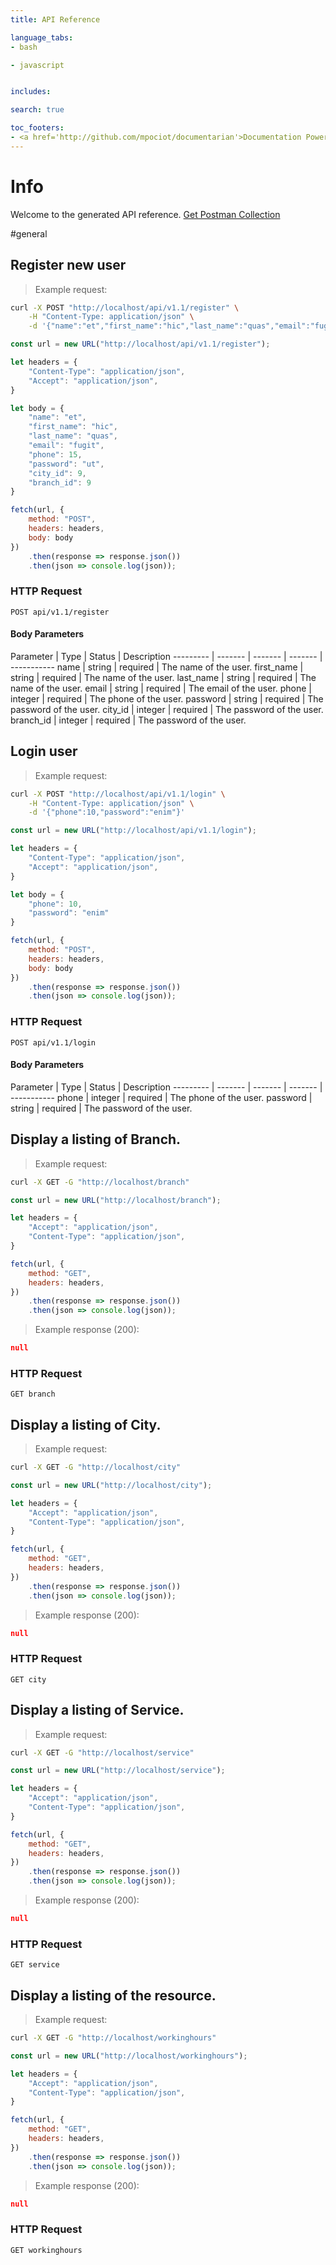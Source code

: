 ```yaml
---
title: API Reference

language_tabs:
- bash

- javascript


includes:

search: true

toc_footers:
- <a href='http://github.com/mpociot/documentarian'>Documentation Powered by Documentarian</a>
---
```

<!-- START_INFO -->
# Info

Welcome to the generated API reference.
[Get Postman Collection](http://localhost/docs/collection.json)

<!-- END_INFO -->

#general
<!-- START_ce7cd9bea6db8da60e41cbc21cbc8c6a -->
## Register new user

> Example request:

```bash
curl -X POST "http://localhost/api/v1.1/register" \
    -H "Content-Type: application/json" \
    -d '{"name":"et","first_name":"hic","last_name":"quas","email":"fugit","phone":15,"password":"ut","city_id":9,"branch_id":9}'

```

```javascript
const url = new URL("http://localhost/api/v1.1/register");

let headers = {
    "Content-Type": "application/json",
    "Accept": "application/json",
}

let body = {
    "name": "et",
    "first_name": "hic",
    "last_name": "quas",
    "email": "fugit",
    "phone": 15,
    "password": "ut",
    "city_id": 9,
    "branch_id": 9
}

fetch(url, {
    method: "POST",
    headers: headers,
    body: body
})
    .then(response => response.json())
    .then(json => console.log(json));
```



### HTTP Request
`POST api/v1.1/register`

#### Body Parameters

Parameter | Type | Status | Description
--------- | ------- | ------- | ------- | -----------
    name | string |  required  | The name of the user.
    first_name | string |  required  | The name of the user.
    last_name | string |  required  | The name of the user.
    email | string |  required  | The email of the user.
    phone | integer |  required  | The phone of the user.
    password | string |  required  | The password of the user.
    city_id | integer |  required  | The password of the user.
    branch_id | integer |  required  | The password of the user.

<!-- END_ce7cd9bea6db8da60e41cbc21cbc8c6a -->

<!-- START_a86372f76abe3bf210983461b9e678ad -->
## Login user

> Example request:

```bash
curl -X POST "http://localhost/api/v1.1/login" \
    -H "Content-Type: application/json" \
    -d '{"phone":10,"password":"enim"}'

```

```javascript
const url = new URL("http://localhost/api/v1.1/login");

let headers = {
    "Content-Type": "application/json",
    "Accept": "application/json",
}

let body = {
    "phone": 10,
    "password": "enim"
}

fetch(url, {
    method: "POST",
    headers: headers,
    body: body
})
    .then(response => response.json())
    .then(json => console.log(json));
```



### HTTP Request
`POST api/v1.1/login`

#### Body Parameters

Parameter | Type | Status | Description
--------- | ------- | ------- | ------- | -----------
    phone | integer |  required  | The phone of the user.
    password | string |  required  | The password of the user.

<!-- END_a86372f76abe3bf210983461b9e678ad -->

<!-- START_5920357ababe07dab178362b5104f772 -->
## Display a listing of Branch.

> Example request:

```bash
curl -X GET -G "http://localhost/branch" 
```

```javascript
const url = new URL("http://localhost/branch");

let headers = {
    "Accept": "application/json",
    "Content-Type": "application/json",
}

fetch(url, {
    method: "GET",
    headers: headers,
})
    .then(response => response.json())
    .then(json => console.log(json));
```


> Example response (200):


```json
null
```

### HTTP Request
`GET branch`


<!-- END_5920357ababe07dab178362b5104f772 -->

<!-- START_0187c5e89bda4ff10e5cd5b19440116f -->
## Display a listing of City.

> Example request:

```bash
curl -X GET -G "http://localhost/city" 
```

```javascript
const url = new URL("http://localhost/city");

let headers = {
    "Accept": "application/json",
    "Content-Type": "application/json",
}

fetch(url, {
    method: "GET",
    headers: headers,
})
    .then(response => response.json())
    .then(json => console.log(json));
```


> Example response (200):


```json
null
```

### HTTP Request
`GET city`


<!-- END_0187c5e89bda4ff10e5cd5b19440116f -->

<!-- START_f5c9c970467076fae3b35315b0e7fe7b -->
## Display a listing of Service.

> Example request:

```bash
curl -X GET -G "http://localhost/service" 
```

```javascript
const url = new URL("http://localhost/service");

let headers = {
    "Accept": "application/json",
    "Content-Type": "application/json",
}

fetch(url, {
    method: "GET",
    headers: headers,
})
    .then(response => response.json())
    .then(json => console.log(json));
```


> Example response (200):


```json
null
```

### HTTP Request
`GET service`


<!-- END_f5c9c970467076fae3b35315b0e7fe7b -->

<!-- START_789e15eb1175f07a4792679deb1562e1 -->
## Display a listing of the resource.

> Example request:

```bash
curl -X GET -G "http://localhost/workinghours" 
```

```javascript
const url = new URL("http://localhost/workinghours");

let headers = {
    "Accept": "application/json",
    "Content-Type": "application/json",
}

fetch(url, {
    method: "GET",
    headers: headers,
})
    .then(response => response.json())
    .then(json => console.log(json));
```


> Example response (200):


```json
null
```

### HTTP Request
`GET workinghours`


<!-- END_789e15eb1175f07a4792679deb1562e1 -->


